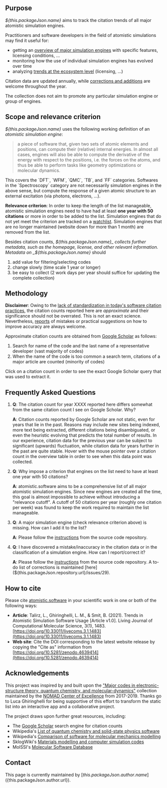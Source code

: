 ## Purpose

_${this.packageJson.name}_ aims to track the citation trends of all major atomistic simulation engines.

Practitioners and software developers in the field of atomistic simulations may find it useful for:

- getting an [overview of major simulation engines](#/table) with specific features, licensing conditions, ...
- monitoring how the use of individual simulation engines has evolved over time
- analyzing [trends at the ecosystem level](#/statistics) (licensing, ...)

Citation data are updated annually, while [corrections and additions](${this.packageJson.repository.url}#adding-a-simulation-engine) are welcome throughout the year.

The collection does not aim to promote any particular simulation engine or group of engines.

## Scope and relevance criterion

_${this.packageJson.name}_ uses the following working definition of an _atomistic simulation engine_:

> a piece of software that, given two sets of atomic elements and positions, can compute their (relative) internal energies.
> In almost all cases, engines will also be able to compute the derivative of the energy with respect to the positions, i.e. the forces on the atoms, and thus be able to perform tasks like geometry optimizations or molecular dynamics.

This covers the \`DFT\`, \`WFM\`, \`QMC\`, \`TB\`, and \`FF\` categories.
Softwares in the \`Spectroscopy\` category are not necessarily simulation engines in the above sense, but compute the response of a given atomic structure to an external excitation (via photons, electrons, ...).

**Relevance criterion**: In order to keep the length of the list manageable, atomistic simulation engines need to have had at least **one year with 50 citations** or more in order to be added to the list.
Simulation engines that do not yet meet the criterion are tracked on a [watchlist](${this.packageJson.repository.url}/wiki/Watchlist).
Simulation engines that are no longer maintained (website down for more than 1 month) are removed from the list.

Besides citation counts, _${this.packageJson.name}_ collects further metadata, such as the homepage, license, and other relevant information.
Metadata on _${this.packageJson.name}_ should

1. add value for filtering/selecting codes
2. change slowly (time scale 1 year or longer)
3. be easy to collect (2 work days per year should suffice for updating the complete collection)

## Methodology

**Disclaimer**: Owing to the [lack of standardization in today's software citation practices](http://doi.org/10.5281/zenodo.4263762), the citation counts reported here are _approximate_ and their significance should not be overrated.
This is not an exact science.
Nevertheless, [reports](${this.packageJson.repository.url}/issues) of mistakes or practical suggestions on how to improve accuracy are always welcome.

Approximate citation counts are obtained from [Google Scholar](https://scholar.google.com/) as follows:

1.  Search for name of the code and the last name of a representative developer (vast majority of codes)
1.  When the name of the code is too common a search term, citations of a major article are counted (minority of codes)

Click on a citation count in order to see the exact Google Scholar query that was used to extract it.

## Frequently Asked Questions

1.  **Q**: The citation count for year XXXX reported here differs somewhat from the same citation count I see on Google Scholar. Why?

    **A**: Citation counts reported by Google Scholar are not static, even for years that lie in the past.
    Reasons may include new sites being indexed, more text being extracted, different citations being disambiguated, or even the heuristic evolving that predicts the total number of results.
    In our experience, citation data for the previous year can be subject to significant (upwards) fluctuation, while citation data for years further in the past are quite stable.
    Hover with the mouse pointer over a citation count in the overview table in order to see when this data point was collected.

1.  **Q**: Why impose a criterion that engines on the list need to have at least one year with 50 citations?

    **A**: atomistic.software aims to be a comprehensive list of all major atomistic simulation engines.
    Since new engines are created all the time, this goal is almost impossible to achieve without introducing a "relevance cutoff".
    A cutoff of 50 citations per year (roughly one citation per week) was found to keep the work required to maintain the list manageable.

1.  **Q**: A major simulation engine (check relevance criterion above) is missing. How can I add it to the list?

    **A**: Please follow the [instructions](${this.packageJson.repository.url}#contributing) from the source code repository.

1.  **Q**: I have discovered a mistake/inaccuracy in the citation data or in the classification of a simulation engine. How can I report/correct it?

    **A**: Please follow the [instructions](${this.packageJson.repository.url}#contributing) from the source code repository.
    A to-do list of corrections is maintained [here](${this.packageJson.repository.url}/issues/29).

## How to cite

Please cite [atomistic.software](https://atomistic.software/#/) in your scientific work in one or both of the following ways:

- **Article**: Talirz, L., Ghiringhelli, L. M., & Smit, B. (2021). Trends in Atomistic Simulation Software Usage [Article v1.0]. Living Journal of Computational Molecular Science, 3(1), 1483. [https://doi.org/10.33011/livecoms.3.1.1483](https://doi.org/10.33011/livecoms.3.1.1483)
- **Web site**: Cite the DOI corresponding to the latest website release by copying the "Cite as" information from [https://doi.org/10.5281/zenodo.4639414](https://doi.org/10.5281/zenodo.4639414)

## Acknowledgements

This project was inspired by and built upon the ["Major codes in electronic-structure theory, quantum chemistry, and molecular-dynamics"](https://www.nomad-coe.eu/old-pages/externals/codes) collection maintained by the [NOMAD Center of Excellence](https://www.nomad-coe.eu) from 2017-2019.
Thanks go to Luca Ghiringhelli for being supportive of this effort to transform the static list into an interactive app and a collaborative project.

The project draws upon further great resources, including:

- The [Google Scholar](https://scholar.google.com/) search engine for citation counts
- Wikipedia's [List of quantum chemistry and solid-state physics software](https://en.wikipedia.org/wiki/List_of_quantum_chemistry_and_solid-state_physics_software)
- Wikipedia's [Comparison of software for molecular mechanics modelling](https://en.wikipedia.org/wiki/Comparison_of_software_for_molecular_mechanics_modeling)
- SklogWiki's [Materials modelling and computer simulation codes](http://www.sklogwiki.org/SklogWiki/index.php/Materials_modelling_and_computer_simulation_codes)
- MolSSI's [Molecular Software Database](https://molssi.org/software-search/)

## Contact

This page is currently maintained by [${this.packageJson.author.name}](${this.packageJson.author.url}).

